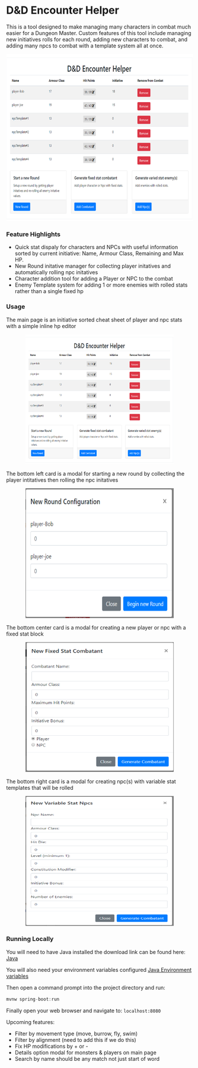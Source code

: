 # D&D Encounter Helper

This is a tool designed to make managing many characters in combat much easier for a Dungeon Master.
Custom features of this tool include managing new initiatives rolls for each round, adding new
characters to combat, and adding many npcs to combat with a template system all at once.

<p align="center">
  <img src="./screenshots/encounter-helper.png" alt="Encounter Helper Main page"
       width="654" height="450">
</p>

### Feature Highlights
- Quick stat dispaly for characters and NPCs with useful information sorted by current initiative: Name, Armour Class, Remaining and Max HP.
- New Round initative manager for collecting player initatives and automatically rolling npc initatives
- Character addition tool for adding a Player or NPC to the combat
- Enemy Template system for adding 1 or more enemies with rolled stats rather than a single fixed hp


### Usage

The main page is an initiative sorted cheat sheet of player and npc stats with a simple inline hp editor
<p align="center">
  <img src="./screenshots/encounter-helper.png" alt="Encounter Helper Main page"
       width="400" height="350">
</p>

The bottom left card is a modal for starting a new round by collecting the player intitatives then rolling the npc initatives
<p align="center">
  <img src="./screenshots/new-round-modal.png" alt="New Round Modal"
       width="400" height="350">
</p>

The bottom center card is a modal for creating a new player or npc with a fixed stat block
<p align="center">
  <img src="./screenshots/fixed-stat-combatant-modal.png" alt="Fixed Stat Combatant Modal"
       width="400" height="350">
</p>

The bottom right card is a modal for creating npc(s) with variable stat templates that will be rolled
<p align="center">
  <img src="./screenshots/variable-stat-combatant-modal.png" alt="Variable Stat Combatant Modal"
       width="400" height="350">
</p>

### Running Locally

You will need to have Java installed the download link can be found here:
[Java](http://www.oracle.com/technetwork/java/javase/downloads/java-archive-javase9-3934878.html)

You will also need your environment variables configured
[Java Environment variables](https://confluence.atlassian.com/doc/setting-the-java_home-variable-in-windows-8895.html)

Then open a command prompt into the project directory and run:
```java
mvnw spring-boot:run
```

Finally open your web browser and navigate to: `localhost:8080`


Upcoming features:
- Filter by movement type (move, burrow, fly, swim)
- Filter by alignment (need to add this if we do this)
- Fix HP modifications by + or -
- Details option modal for monsters & players on main page
- Search by name should be any match not just start of word

